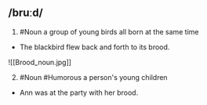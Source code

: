 ## /bruːd/ 
1. #Noun 
a group of young birds all born at the same time

- The blackbird flew back and forth to its brood.

![[Brood_noun.jpg]]

2. #Noun #Humorous 
a person's young children

- Ann was at the party with her brood.
